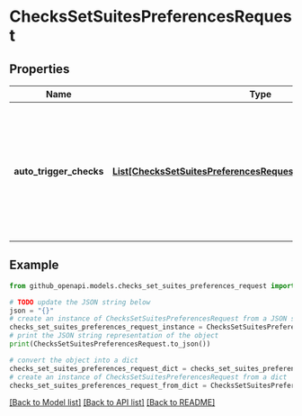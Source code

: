 # ChecksSetSuitesPreferencesRequest


## Properties

Name | Type | Description | Notes
------------ | ------------- | ------------- | -------------
**auto_trigger_checks** | [**List[ChecksSetSuitesPreferencesRequestAutoTriggerChecksInner]**](ChecksSetSuitesPreferencesRequestAutoTriggerChecksInner.md) | Enables or disables automatic creation of CheckSuite events upon pushes to the repository. Enabled by default. | [optional] 

## Example

```python
from github_openapi.models.checks_set_suites_preferences_request import ChecksSetSuitesPreferencesRequest

# TODO update the JSON string below
json = "{}"
# create an instance of ChecksSetSuitesPreferencesRequest from a JSON string
checks_set_suites_preferences_request_instance = ChecksSetSuitesPreferencesRequest.from_json(json)
# print the JSON string representation of the object
print(ChecksSetSuitesPreferencesRequest.to_json())

# convert the object into a dict
checks_set_suites_preferences_request_dict = checks_set_suites_preferences_request_instance.to_dict()
# create an instance of ChecksSetSuitesPreferencesRequest from a dict
checks_set_suites_preferences_request_from_dict = ChecksSetSuitesPreferencesRequest.from_dict(checks_set_suites_preferences_request_dict)
```
[[Back to Model list]](../README.md#documentation-for-models) [[Back to API list]](../README.md#documentation-for-api-endpoints) [[Back to README]](../README.md)


